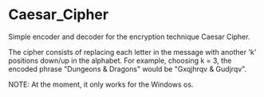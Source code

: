 # Caesar_Cipher
Simple encoder and decoder for the encryption technique Caesar Cipher.

The cipher consists of replacing each letter in the message with another 'k' positions down/up in the alphabet. For example, choosing k = 3, the encoded phrase "Dungeons & Dragons" would be "Gxqjhrqv & Gudjrqv".

NOTE: At the moment, it only works for the Windows os.

